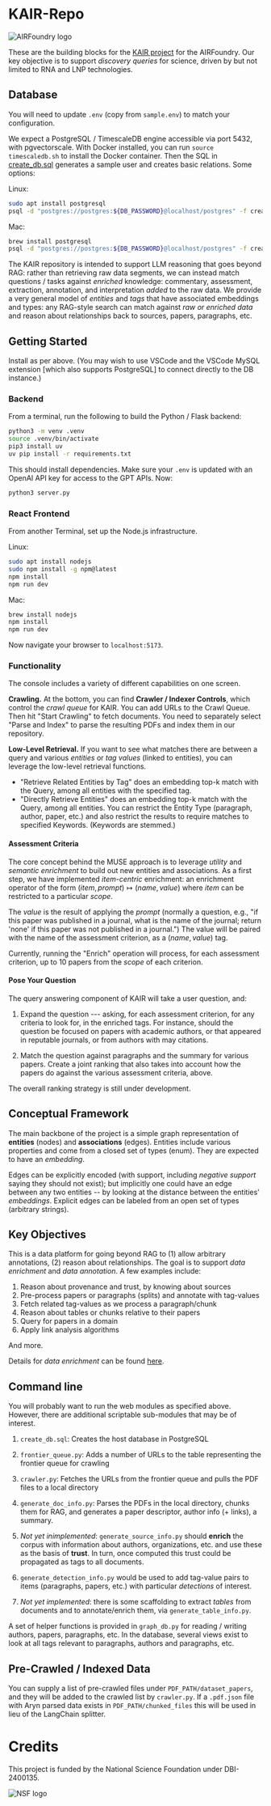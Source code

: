 # KAIR-Repo

![AIRFoundry logo](https://airfoundry.upenn.edu/wp-content/themes/penn-airfoundry/img/airfoundry.svg)

These are the building blocks for the [KAIR project](https://airfoundry.seas.upenn.edu) for the AIRFoundry.  Our key objective is to support *discovery queries* for science, driven by but not limited to RNA and LNP technologies.


## Database

You will need to update `.env` (copy from `sample.env`) to match your configuration.

We expect a PostgreSQL / TimescaleDB engine accessible via port 5432, with pgvectorscale.  With Docker installed, you can run `source timescaledb.sh` to install the Docker container.  Then the SQL in [create_db.sql](create_db.sql) generates a sample user and creates basic relations.  Some options:

Linux:
```bash
sudo apt install postgresql
psql -d "postgres://postgres:${DB_PASSWORD}@localhost/postgres" -f create_db.sql
```

Mac:
```bash
brew install postgresql
psql -d "postgres://postgres:${DB_PASSWORD}@localhost/postgres" -f create_db.sql
```

The KAIR repository is intended to support LLM reasoning that goes beyond RAG: rather than retrieving raw data segments, we can instead match questions / tasks against *enriched* knowledge: commentary, assessment, extraction, annotation, and interpretation *added* to the raw data.  We provide a very general model of *entities* and *tags* that have associated embeddings and types: any RAG-style search can match against *raw or enriched data* and reason about relationships back to sources, papers, paragraphs, etc.

## Getting Started

Install as per above. (You may wish to use VSCode and the VSCode MySQL extension [which also supports PostgreSQL] to connect directly to the DB instance.)

### Backend

From a terminal, run the following to build the Python / Flask backend:

```bash
python3 -m venv .venv
source .venv/bin/activate
pip3 install uv
uv pip install -r requirements.txt 
```

This should install dependencies.  Make sure your `.env` is updated with an OpenAI API key for access to the GPT APIs.  Now:

```bash
python3 server.py
```

### React Frontend

From another Terminal, set up the Node.js infrastructure.

Linux:

```bash
sudo apt install nodejs
sudo npm install -g npm@latest
npm install
npm run dev
```

Mac:
```bash
brew install nodejs
npm install
npm run dev
```

Now navigate your browser to `localhost:5173`.

### Functionality

The console includes a variety of different capabilities on one screen.

**Crawling.**
At the bottom, you can find **Crawler / Indexer Controls**, which control the *crawl queue* for KAIR.  You can add URLs to the Crawl Queue.  Then hit "Start Crawling" to fetch documents.  You need to separately select "Parse and Index" to parse the resulting PDFs and index them in our repository.

**Low-Level Retrieval.** If you want to see what matches there are between a query and various *entities* or *tag values* (linked to entities), you can leverage the low-level retrieval functions.  

- "Retrieve Related Entities by Tag" does an embedding top-k match with the Query, among all entities with the specified tag.
- "Directly Retrieve Entities" does an embedding top-k match with the Query, among all entities. You can restrict the Entity Type (paragraph, author, paper, etc.) and also restrict the results to require matches to specified Keywords. (Keywords are stemmed.)

#### Assessment Criteria

The core concept behind the MUSE approach is to leverage *utility* and *semantic enrichment* to build out new entities and associations.  As a first step, we have implemented *item-centric* enrichment: an enrichment operator of the form 
$(item,prompt) \mapsto (name, value)$ 
where $item$ can be restricted to a particular *scope*.

The *value* is the result of applying the *prompt* (normally a question, e.g., "if this paper was published in a journal, what is the name of the journal; return 'none' if this paper was not published in a journal.")  The value will be paired with the name of the assessment criterion, as a $(name,value)$ tag.

Currently, running the "Enrich" operation will process, for each assessment criterion, up to 10 papers from the *scope* of each criterion.

#### Pose Your Question

The query answering component of KAIR will take a user question, and:

1. Expand the question --- asking, for each assessment criterion, for any criteria to look for, in the enriched tags.  For instance, should the question be focused on papers with academic authors, or that appeared in reputable journals, or from authors with may citations.

2. Match the question against paragraphs and the summary for various papers.  Create a joint ranking that also takes into account how the papers do against the various assessment criteria, above.

The overall ranking strategy is still under development.
 
## Conceptual Framework

The main backbone of the project is a simple graph representation of **entities** (nodes) and **associations** (edges). Entities include various properties and come from a closed set of types (enum). They are expected to have an *embedding*.

Edges can be explicitly encoded (with support, including *negative support* saying they should not exist); but implicitly one could have an edge between any two entities -- by looking at the distance between the entities' *embeddings*. Explicit edges can be labeled from an open set of types (arbitrary strings).

## Key Objectives

This is a data platform for going beyond RAG to (1) allow arbitrary annotations, (2) reason about relationships.  The goal is to support *data enrichment* and *data annotation*.  A few examples include:

1. Reason about provenance and trust, by knowing about sources
2. Pre-process papers or paragraphs (splits) and annotate with tag-values
3. Fetch related tag-values as we process a paragraph/chunk
4. Reason about tables or chunks relative to their papers
5. Query for papers in a domain
6. Apply link analysis algorithms

And more.

Details for *data enrichment* can be found [here](enrichment.md).

## Command line

You will probably want to run the web modules as specified above. However, there are additional scriptable sub-modules that may be of interest.

1. `create_db.sql`: Creates the host database in PostgreSQL
2. `frontier_queue.py`: Adds a number of URLs to the table representing the frontier queue for crawling
3. `crawler.py`: Fetches the URLs from the frontier queue and pulls the PDF files to a local directory
4. `generate_doc_info.py`: Parses the PDFs in the local directory, chunks them for RAG, and generates a paper descriptor, author info (+ links), a summary.

5. *Not yet inimplemented*: `generate_source_info.py` should **enrich** the corpus with information about authors, organizations, etc. and use these as the basis of **trust**.  In turn, once computed this trust could be propagated as tags to all documents.
6. `generate_detection_info.py` would be used to add tag-value pairs to items (paragraphs, papers, etc.) with particular *detections* of interest.
7. *Not yet implemented*: there is some scaffolding to extract *tables* from documents and to annotate/enrich them, via `generate_table_info.py`.

A set of helper functions is provided in `graph_db.py` for reading / writing authors, papers, paragraphs, etc.  In the database, several views exist to look at all tags relevant to paragraphs, authors and paragraphs, etc.

## Pre-Crawled / Indexed Data

You can supply a list of pre-crawled files under `PDF_PATH/dataset_papers`, and they will be added to the crawled list by `crawler.py`.  If a `.pdf.json` file with Aryn parsed data exists in `PDF_PATH/chunked_files` this will be used in lieu of the LangChain splitter.

# Credits

This project is funded by the National Science Foundation under DBI-2400135.

![NSF logo](https://airfoundry.upenn.edu/wp-content/themes/penn-airfoundry/img/logo-NSF.png)

